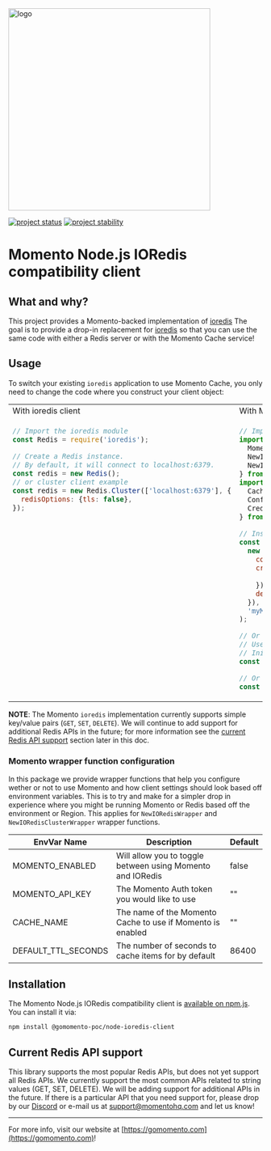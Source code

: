 <img src="https://docs.momentohq.com/img/momento-logo-forest.svg" alt="logo" width="400"/>

[![project status](https://momentohq.github.io/standards-and-practices/badges/project-status-official.svg)](https://github.com/momentohq/standards-and-practices/blob/main/docs/momento-on-github.md)
[![project stability](https://momentohq.github.io/standards-and-practices/badges/project-stability-alpha.svg)](https://github.com/momentohq/standards-and-practices/blob/main/docs/momento-on-github.md)


# Momento Node.js IORedis compatibility client

## What and why?

This project provides a Momento-backed implementation of [ioredis](https://github.com/luin/ioredis)
The goal is to provide a drop-in replacement for [ioredis](https://github.com/luin/ioredis) so that you can
use the same code with either a Redis server or with the Momento Cache service!

## Usage

To switch your existing `ioredis` application to use Momento Cache, you only need to change the code where you construct
your client object:

<table>
<tr>
 <td width="50%">With ioredis client</td>
 <td width="50%">With Momento's Redis compatibility client</td>
</tr>
<tr>
 <td width="50%" valign="top">

```javascript
// Import the ioredis module
const Redis = require('ioredis');

// Create a Redis instance.
// By default, it will connect to localhost:6379.
const redis = new Redis();
// or cluster client example
const redis = new Redis.Cluster(['localhost:6379'], {
  redisOptions: {tls: false},
});
```

</td>
<td width="50%">

```javascript
// Import the Momento redis compatibility client.
import {
  MomentoRedisAdapter,
  NewIORedisWrapper,
  NewIORedisClusterWrapper,
} from '@gomomento-poc/node-ioredis-client';
import {
  CacheClient,
  Configurations,
  CredentialProvider,
} from '@gomomento/sdk';

// Instantiate Momento Adapter Directly
const Redis = new MomentoRedisAdapter(
  new CacheClient({
    configuration: Configurations.Laptop.v1(),
    credentialProvider: CredentialProvider.fromEnvironmentVariable({
      environmentVariableName: 'MOMENTO_API_KEY',
    }),
    defaultTtlSeconds: 3600,
  }),
  'myMomentoCache',
);

// Or use Momento wrapper functions to provide a more drop in friendly replacement when trying to toggle between Momento and Redis.
// Use env vars to configure Momento. See Momento wrapper function configuration section.
// Initialize basic Redis client Momento wrapper
const redisClient = NewIORedisWrapper();

// Or initilize Momento as you would an `ioredis cluster client
const redisClusterClient = NewIORedisClusterWrapper([], {});
```

 </td>
</tr>
</table>

**NOTE**: The Momento `ioredis` implementation currently supports simple key/value pairs (`GET`, `SET`, `DELETE`). We will continue to add support for additional Redis APIs in the future; for more information see the [current Redis API support](#current-redis-api-support) section later in this doc.

### Momento wrapper function configuration

In this package we provide wrapper functions that help you configure wether or not to use Momento and how client settings should look based off environment variables. This is to try and make for a simpler drop in experience where you might be running Momento or Redis based off the environment or Region. This applies for `NewIORedisWrapper` and `NewIORedisClusterWrapper` wrapper functions.

| EnvVar Name         | Description                                                | Default |
|---------------------|------------------------------------------------------------|---------|
| MOMENTO_ENABLED     | Will allow you to toggle between using Momento and IORedis | false   |
| MOMENTO_API_KEY  | The Momento Auth token you would like to use               | ""      |
| CACHE_NAME          | The name of the Momento Cache to use if Momento is enabled | ""      |
| DEFAULT_TTL_SECONDS | The number of seconds to cache items for by default        | 86400   |

## Installation

The Momento Node.js IORedis compatibility client is [available on npm.js](https://www.npmjs.com/package/@gomomento-poc/node-ioredis-client). You can install it via:

```bash
npm install @gomomento-poc/node-ioredis-client
```

## Current Redis API support

This library supports the most popular Redis APIs, but does not yet support all Redis APIs. We currently support the most common APIs related to string values (GET, SET, DELETE). We will be adding support for additional APIs in the future. If there is a particular API that you need support for, please drop by our [Discord](https://discord.com/invite/3HkAKjUZGq) or e-mail us at [support@momentohq.com](mailto:support@momentohq.com) and let us know!

----------------------------------------------------------------------------------------
For more info, visit our website at [https://gomomento.com](https://gomomento.com)!
